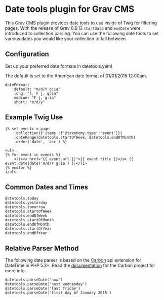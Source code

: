 # Date tools plugin for Grav CMS

This Grav CMS plugin provides date tools to use inside of Twig for filtering pages. With the release of Grav 0.9.13 `startDate` and `endDate` were introduced to collection parsing. You can use the following date tools to set various dates you would like your collection to fall between. 

## Configuration

Set up your preferred date formats in datetools.yaml

The default is set to the American date format of 01/01/2015 12:00am.

```
dateFormat: 
    default: "m/d/Y g:ia"
    long: "l, F j, g:ia"
    medium: "F j, g:ia"
    short: "m/d/y"
```

## Example Twig Use

```
{% set events = page
    .collection({'items':{'@taxonomy.type':'event'}})
    .dateRange(datetools.startOfWeek, datetools.endOfMonth)
    .order('date', 'asc') %}

<ul>
{% for event in events %}
    <li><a href="{{ event.url }}">{{ event.title }}</a> {{ event.date|date('m/d/Y g:ia') }}</li>
{% endfor %}
</ul>
```

## Common Dates and Times

```
datetools.today
datetools.yesterday
datetools.tomorrow
datetools.startOfWeek
datetools.endOfWeek
datetools.startOfMonth
datetools.endOfMonth
datetools.startOfYear
datetools.endOfYear
```

## Relative Parser Method

The following date parser is based on the [Carbon](https://github.com/briannesbitt/Carbon) api extension for DateTime in PHP 5.3+. Read the [documentation](https://github.com/briannesbitt/Carbon#carbon) for the Carbon project for more info.

```
datetools.parseDate('now')
datetools.parseDate('next wednesday')
datetools.parseDate('last friday')
datetools.parseDate('first day of January 2015')
```